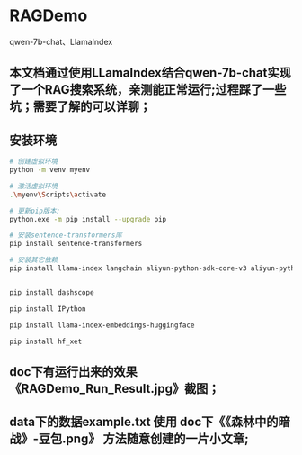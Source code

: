 # RAGDemo
qwen-7b-chat、LlamaIndex

## 本文档通过使用LLamaIndex结合qwen-7b-chat实现了一个RAG搜索系统，亲测能正常运行;过程踩了一些坑；需要了解的可以详聊；

## 安装环境
```bash
# 创建虚拟环境
python -m venv myenv

# 激活虚拟环境
.\myenv\Scripts\activate

# 更新pip版本;
python.exe -m pip install --upgrade pip

# 安装sentence-transformers库
pip install sentence-transformers

# 安装其它依赖
pip install llama-index langchain aliyun-python-sdk-core-v3 aliyun-python-sdk-ga requests tqdm numpy


pip install dashscope

pip install IPython

pip install llama-index-embeddings-huggingface

pip install hf_xet

```


## doc下有运行出来的效果《RAGDemo_Run_Result.jpg》截图；
## data下的数据example.txt 使用 doc下《《森林中的暗战》-豆包.png》 方法随意创建的一片小文章;
